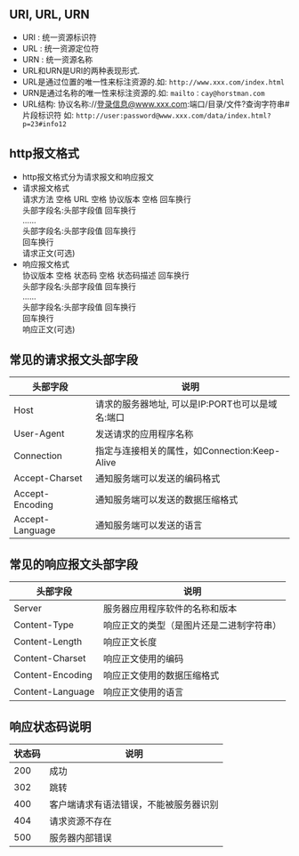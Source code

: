 ## URI, URL, URN
- URI : 统一资源标识符
- URL : 统一资源定位符
- URN : 统一资源名称
- URL和URN是URI的两种表现形式.
- URL是通过位置的唯一性来标注资源的.如: `http://www.xxx.com/index.html`
- URN是通过名称的唯一性来标注资源的.如: `mailto：cay@horstman.com`
- URL结构: 协议名称://登录信息@www.xxx.com:端口/目录/文件?查询字符串#片段标识符  如: `http://user:password@www.xxx.com/data/index.html?p=23#info12`

## http报文格式
- http报文格式分为请求报文和响应报文
- 请求报文格式   
请求方法 空格 URL 空格 协议版本 空格 回车换行   
头部字段名:头部字段值 回车换行   
......   
头部字段名:头部字段值 回车换行   
回车换行   
请求正文(可选)
- 响应报文格式   
协议版本 空格 状态码 空格 状态码描述 回车换行   
头部字段名:头部字段值 回车换行   
......   
头部字段名:头部字段值 回车换行   
回车换行   
响应正文(可选)

## 常见的请求报文头部字段   
|头部字段|说明|
|-|-|  
|Host|请求的服务器地址, 可以是IP:PORT也可以是域名:端口|
|User-Agent|发送请求的应用程序名称|
|Connection|指定与连接相关的属性，如Connection:Keep-Alive|
|Accept-Charset|通知服务端可以发送的编码格式|
|Accept-Encoding|通知服务端可以发送的数据压缩格式|
|Accept-Language|通知服务端可以发送的语言|

## 常见的响应报文头部字段
|头部字段|说明|
|-|-|  
|Server|服务器应用程序软件的名称和版本|
|Content-Type|响应正文的类型（是图片还是二进制字符串）|
|Content-Length|响应正文长度|
|Content-Charset|响应正文使用的编码|
|Content-Encoding|响应正文使用的数据压缩格式|
|Content-Language|响应正文使用的语言|

## 响应状态码说明
|状态码|说明|
|-|-|  
|200|成功|
|302|跳转|
|400|客户端请求有语法错误，不能被服务器识别|
|404|请求资源不存在|
|500|服务器内部错误|